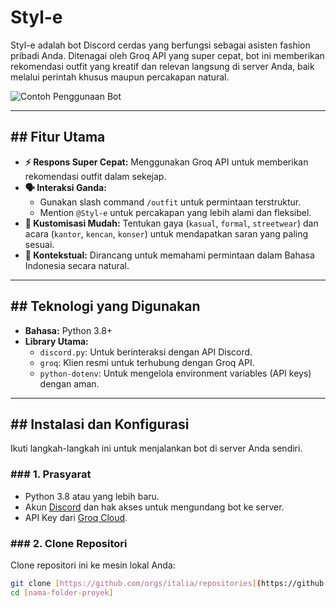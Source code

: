 # Styl-e

Styl-e adalah bot Discord cerdas yang berfungsi sebagai asisten fashion pribadi Anda. Ditenagai oleh Groq API yang super cepat, bot ini memberikan rekomendasi outfit yang kreatif dan relevan langsung di server Anda, baik melalui perintah khusus maupun percakapan natural.

![Contoh Penggunaan Bot](https://i.pinimg.com/originals/6d/0e/2c/6d0e2cc4225dba6bb60f0e284a87734b.gif)

---

## ## Fitur Utama

* **⚡ Respons Super Cepat:** Menggunakan Groq API untuk memberikan rekomendasi outfit dalam sekejap.
* **🗣️ Interaksi Ganda:**
    * Gunakan slash command `/outfit` untuk permintaan terstruktur.
    * Mention `@Styl-e` untuk percakapan yang lebih alami dan fleksibel.
* **🎨 Kustomisasi Mudah:** Tentukan gaya (`kasual`, `formal`, `streetwear`) dan acara (`kantor`, `kencan`, `konser`) untuk mendapatkan saran yang paling sesuai.
* **🧠 Kontekstual:** Dirancang untuk memahami permintaan dalam Bahasa Indonesia secara natural.

---

## ## Teknologi yang Digunakan

* **Bahasa:** Python 3.8+
* **Library Utama:**
    * `discord.py`: Untuk berinteraksi dengan API Discord.
    * `groq`: Klien resmi untuk terhubung dengan Groq API.
    * `python-dotenv`: Untuk mengelola environment variables (API keys) dengan aman.

---

## ## Instalasi dan Konfigurasi

Ikuti langkah-langkah ini untuk menjalankan bot di server Anda sendiri.

### ### 1. Prasyarat
* Python 3.8 atau yang lebih baru.
* Akun [Discord](https://discord.com/) dan hak akses untuk mengundang bot ke server.
* API Key dari [Groq Cloud](https://console.groq.com/).

### ### 2. Clone Repositori
Clone repositori ini ke mesin lokal Anda:
```bash
git clone [https://github.com/orgs/italia/repositories](https://github.com/orgs/italia/repositories)
cd [nama-folder-proyek]
